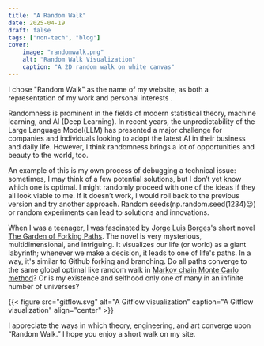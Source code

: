 ```yaml
---
title: "A Random Walk"
date: 2025-04-19 
draft: false 
tags: ["non-tech", "blog"]
cover:
    image: "randomwalk.png"
    alt: "Random Walk Visualization"
    caption: "A 2D random walk on white canvas"
---
```


I chose "Random Walk" as the name of my website, as both a representation of my work and personal interests .

Randomness is prominent in the fields of modern statistical theory, machine learning, and AI (Deep Learning). In recent years, the unpredictability of the Large Language Model(LLM) has presented a  major challenge for companies and individuals looking to adopt the latest AI in their business and daily life. However, I think randomness brings a lot of opportunities and beauty to the world, too.  

An example of this is my own process of debugging a technical issue: sometimes, I may think of a few potential solutions, but I don’t yet know which one is optimal. I might randomly proceed with one of the ideas if they all look viable to me. If it doesn’t work, I would roll back to the previous version and try another approach. Random seeds(np.random.seed(1234)😉) or random experiments can lead to solutions and innovations.

When I was a teenager, I was fascinated by [Jorge Luis Borges](https://en.wikipedia.org/wiki/Jorge_Luis_Borges)'s short novel [The Garden of Forking Paths](https://mycours.es/gamedesign2012/files/2012/08/The-Garden-of-Forking-Paths-Jorge-Luis-Borges-1941.pdf). The novel is very mysterious, multidimensional, and intriguing. It visualizes our life (or world) as a giant labyrinth; whenever we make a decision, it leads to one of life's paths. In a way, it's similar to Github forking and branching. Do all paths converge to the same global optimal like random walk in [Markov chain Monte Carlo method](https://people.duke.edu/~ccc14/sta-663/mcmc.html)? Or is my existence and selfhood only one of many in an infinite number of universes?  

{{< figure src="gitflow.svg" alt="A Gitflow visualization" caption="A Gitflow visualization" align="center" >}}

I appreciate the ways in which theory, engineering, and art converge upon “Random Walk.” I hope you enjoy a short walk on my site.